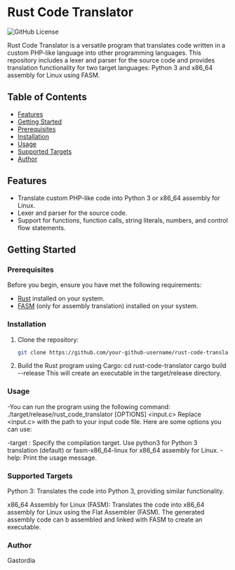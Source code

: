 # Rust Code Translator

![GitHub License](https://img.shields.io/badge/license-MIT-blue.svg)

Rust Code Translator is a versatile program that translates code written in a custom PHP-like language into other programming languages. This repository includes a lexer and parser for the source code and provides translation functionality for two target languages: Python 3 and x86_64 assembly for Linux using FASM.

## Table of Contents

- [Features](#features)
- [Getting Started](#getting-started)
- [Prerequisites](#prerequisites)
- [Installation](#installation)
- [Usage](#usage)
- [Supported Targets](#supported-targets)
- [Author](#author)

## Features

- Translate custom PHP-like code into Python 3 or x86_64 assembly for Linux.
- Lexer and parser for the source code.
- Support for functions, function calls, string literals, numbers, and control flow statements.

## Getting Started

### Prerequisites

Before you begin, ensure you have met the following requirements:

- [Rust](https://www.rust-lang.org/tools/install) installed on your system.
- [FASM](https://flatassembler.net/download.php) (only for assembly translation) installed on your system.

### Installation

1. Clone the repository:

   ```bash
   git clone https://github.com/your-github-username/rust-code-translator.git
2. Build the Rust program using Cargo:
    cd rust-code-translator
    cargo build --release
  This will create an executable in the target/release directory.
### Usage
  -You can run the program using the following command:
    ./target/release/rust_code_translator [OPTIONS] <input.c>
  Replace <input.c> with the path to your input code file. Here are some options you can use:

  -target <target>: Specify the compilation target. Use python3 for Python 3 translation (default) or fasm-x86_64-linux for x86_64 assembly for Linux.
  -help: Print the usage message.
### Supported Targets
  Python 3: Translates the code into Python 3, providing similar functionality.

  x86_64 Assembly for Linux (FASM): Translates the code into x86_64 assembly for Linux using the Flat Assembler (FASM). The generated assembly code can b assembled 
  and linked with FASM to create an executable.
### Author
  Gastordia
